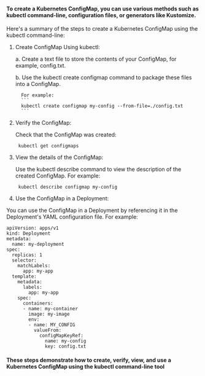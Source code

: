 #### To create a Kubernetes ConfigMap, you can use various methods such as kubectl command-line, configuration files, or generators like Kustomize. 

Here's a summary of the steps to create a Kubernetes ConfigMap using the kubectl command-line:


1.  Create ConfigMap Using kubectl:

      a.  Create a text file to store the contents of your ConfigMap, for example, config.txt.

      b. Use the kubectl create configmap command to package these files into a ConfigMap. 
          
          For example:
          ```
          kubectl create configmap my-config --from-file=./config.txt
          ```
2. Verify the ConfigMap:

     Check that the ConfigMap was created:
     ```
      kubectl get configmaps
      ```

3.  View the details of the ConfigMap:

     Use the kubectl describe command to view the description of the created ConfigMap. For example:
     ```
      kubectl describe configmap my-config
      ```

4. Use the ConfigMap in a Deployment:


You can use the ConfigMap in a Deployment by referencing it in the Deployment's YAML configuration file. 
For example:

```
apiVersion: apps/v1
kind: Deployment
metadata:
  name: my-deployment
spec:
  replicas: 1
  selector:
    matchLabels:
      app: my-app
  template:
    metadata:
      labels:
        app: my-app
    spec:
      containers:
      - name: my-container
        image: my-image
        env:
        - name: MY_CONFIG
          valueFrom:
            configMapKeyRef:
              name: my-config
              key: config.txt
```


#### These steps demonstrate how to create, verify, view, and use a Kubernetes ConfigMap using the kubectl command-line tool
      